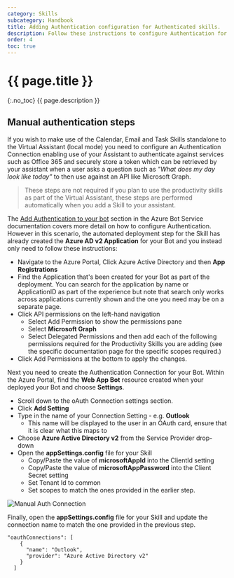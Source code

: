```yaml
---
category: Skills
subcategory: Handbook
title: Adding Authentication configuration for Authenticated skills.
description: Follow these instructions to configure Authentication for skills where needed.
order: 4
toc: true
---
```


# {{ page.title }}
{:.no_toc}
{{ page.description }}

## Manual authentication steps

If you wish to make use of the Calendar, Email and Task Skills standalone to the Virtual Assistant (local mode) you need to configure an Authentication Connection enabling use of your Assistant to authenticate against services such as Office 365 and securely store a token which can be retrieved by your assistant when a user asks a question such as *"What does my day look like today"* to then use against an API like Microsoft Graph.

> These steps are not required if you plan to use the productivity skills as part of the Virtual Assistant, these steps are performed automatically when you add a Skill to your assistant.

The [Add Authentication to your bot](https://docs.microsoft.com/en-us/azure/bot-service/bot-builder-authentication?view=azure-bot-service-4.0&tabs=aadv1%2Ccsharp%2Cbot-oauth) section in the Azure Bot Service documentation covers more detail on how to configure Authentication. However in this scenario, the automated deployment step for the Skill has already created the **Azure AD v2 Application** for your Bot and you instead only need to follow these instructions:

- Navigate to the Azure Portal, Click Azure Active Directory and then **App Registrations**
- Find the Application that's been created for your Bot as part of the deployment. You can search for the application by name or ApplicationID as part of the experience but note that search only works across applications currently shown and the one you need may be on a separate page.
- Click API permissions on the left-hand navigation
  - Select Add Permission to show the permissions pane
  - Select **Microsoft Graph**
  - Select Delegated Permissions and then add each of the following permissions required for the Productivity Skills you are adding (see the specific documentation page for the specific scopes required.)
 -  Click Add Permissions at the bottom to apply the changes.

Next you need to create the Authentication Connection for your Bot. Within the Azure Portal, find the **Web App Bot** resource created when your deployed your Bot and choose **Settings**. 

- Scroll down to the oAuth Connection settings section.
- Click **Add Setting**
- Type in the name of your Connection Setting - e.g. **Outlook**
    - This name will be displayed to the user in an OAuth card, ensure that it is clear what this maps to
- Choose **Azure Active Directory v2** from the Service Provider drop-down
- Open the **appSettings.config** file for your Skill
    - Copy/Paste the value of **microsoftAppId** into the ClientId setting
    - Copy/Paste the value of **microsoftAppPassword** into the Client Secret setting
    - Set Tenant Id to common
    - Set scopes to match the ones provided in the earlier step.

![Manual Auth Connection]({{site.baseurl}}/assets/images/manualauthconnection.png)

Finally, open the  **appSettings.config** file for your Skill and update the connection name to match the one provided in the previous step.

```
"oauthConnections": [
    {
      "name": "Outlook",
      "provider": "Azure Active Directory v2"
    }
  ]
```